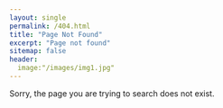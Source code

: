 ```yaml
---
layout: single
permalink: /404.html
title: "Page Not Found"
excerpt: "Page not found"
sitemap: false
header:
  image:"/images/img1.jpg"
---
```


Sorry, the page you are trying to search does not exist.

<script type="text/javascript">
  var GOOG_FIXURL_LANG = 'en';
  var GOOG_FIXURL_SITE = '{{ site.url }}'
</script>
<script type="text/javascript"
  src="//linkhelp.clients.google.com/tbproxy/lh/wm/fixurl.js">
</script>